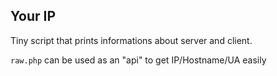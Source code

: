 ## Your IP

Tiny script that prints informations about server and client.

`raw.php` can be used as an "api" to get IP/Hostname/UA easily